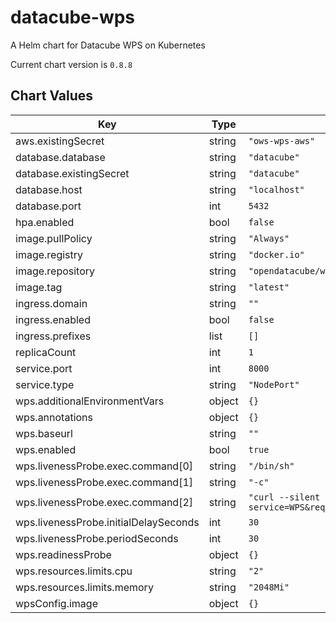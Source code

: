 datacube-wps
============
A Helm chart for Datacube WPS on Kubernetes

Current chart version is `0.8.8`





## Chart Values

| Key | Type | Default | Description |
|-----|------|---------|-------------|
| aws.existingSecret | string | `"ows-wps-aws"` |  |
| database.database | string | `"datacube"` |  |
| database.existingSecret | string | `"datacube"` |  |
| database.host | string | `"localhost"` |  |
| database.port | int | `5432` |  |
| hpa.enabled | bool | `false` |  |
| image.pullPolicy | string | `"Always"` |  |
| image.registry | string | `"docker.io"` |  |
| image.repository | string | `"opendatacube/wps"` |  |
| image.tag | string | `"latest"` |  |
| ingress.domain | string | `""` |  |
| ingress.enabled | bool | `false` |  |
| ingress.prefixes | list | `[]` |  |
| replicaCount | int | `1` |  |
| service.port | int | `8000` |  |
| service.type | string | `"NodePort"` |  |
| wps.additionalEnvironmentVars | object | `{}` |  |
| wps.annotations | object | `{}` |  |
| wps.baseurl | string | `""` |  |
| wps.enabled | bool | `true` |  |
| wps.livenessProbe.exec.command[0] | string | `"/bin/sh"` |  |
| wps.livenessProbe.exec.command[1] | string | `"-c"` |  |
| wps.livenessProbe.exec.command[2] | string | `"curl --silent 'http://localhost:8000/?service=WPS&request=GetCapabilities&version=1.0.0'"` |  |
| wps.livenessProbe.initialDelaySeconds | int | `30` |  |
| wps.livenessProbe.periodSeconds | int | `30` |  |
| wps.readinessProbe | object | `{}` |  |
| wps.resources.limits.cpu | string | `"2"` |  |
| wps.resources.limits.memory | string | `"2048Mi"` |  |
| wpsConfig.image | object | `{}` |  |
